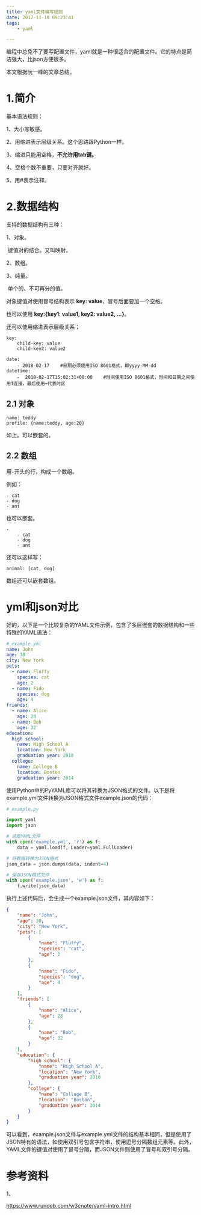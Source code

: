 ```yaml
---
title: yaml文件编写规则
date: 2017-11-18 09:23:41
tags:	
	- yaml

---
```




编程中总免不了要写配置文件，yaml就是一种很适合的配置文件。它的特点是简洁强大，比json方便很多。

本文根据阮一峰的文章总结。

# 1.简介

基本语法规则：

1、大小写敏感。

2、用缩进表示层级关系。这个思路跟Python一样。

3、缩进只能用空格，**不允许用tab键。**

4、空格个数不重要，只要对齐就好。

5、用#表示注释。

# 2.数据结构

支持的数据结构有三种：

1、对象。

​	键值对的结合。又叫映射。

2、数组。	

3、纯量。

​	单个的、不可再分的值。



对象键值对使用冒号结构表示 **key: value**，冒号后面要加一个空格。

也可以使用 **key:{key1: value1, key2: value2, ...}**。

还可以使用缩进表示层级关系；

```
key: 
    child-key: value
    child-key2: value2
```



```
date:
    - 2018-02-17    #日期必须使用ISO 8601格式，即yyyy-MM-dd
datetime: 
    -  2018-02-17T15:02:31+08:00    #时间使用ISO 8601格式，时间和日期之间使用T连接，最后使用+代表时区
```



## 2.1 对象

```
name: teddy
profile: {name:teddy, age:20}
```

如上。可以嵌套的。

## 2.2 数组

用`-`开头的行，构成一个数组。

例如：

```
- cat
- dog
- ant
```

也可以嵌套。

```
-
	- cat
	- dog
	- ant
```

还可以这样写：

```
animal: [cat, dog]
```

数组还可以嵌套数组。

# yml和json对比

好的，以下是一个比较复杂的YAML文件示例，包含了多层嵌套的数据结构和一些特殊的YAML语法：

```yaml
# example.yml
name: John
age: 30
city: New York
pets:
  - name: Fluffy
    species: cat
    age: 2
  - name: Fido
    species: dog
    age: 4
friends:
  - name: Alice
    age: 28
  - name: Bob
    age: 32
education:
  high school:
    name: High School A
    location: New York
    graduation year: 2010
  college:
    name: College B
    location: Boston
    graduation year: 2014
```

使用Python中的PyYAML库可以将其转换为JSON格式的文件。以下是将example.yml文件转换为JSON格式文件example.json的代码：

```python
# example.py

import yaml
import json

# 读取YAML文件
with open('example.yml', 'r') as f:
    data = yaml.load(f, Loader=yaml.FullLoader)

# 将数据转换为JSON格式
json_data = json.dumps(data, indent=4)

# 保存JSON格式文件
with open('example.json', 'w') as f:
    f.write(json_data)
```

执行上述代码后，会生成一个example.json文件，其内容如下：

```json
{
    "name": "John",
    "age": 30,
    "city": "New York",
    "pets": [
        {
            "name": "Fluffy",
            "species": "cat",
            "age": 2
        },
        {
            "name": "Fido",
            "species": "dog",
            "age": 4
        }
    ],
    "friends": [
        {
            "name": "Alice",
            "age": 28
        },
        {
            "name": "Bob",
            "age": 32
        }
    ],
    "education": {
        "high school": {
            "name": "High School A",
            "location": "New York",
            "graduation year": 2010
        },
        "college": {
            "name": "College B",
            "location": "Boston",
            "graduation year": 2014
        }
    }
}
```

可以看到，example.json文件与example.yml文件的结构基本相同，但是使用了JSON特有的语法，如使用双引号包含字符串，使用逗号分隔数组元素等。此外，YAML文件的键值对使用了冒号分隔，而JSON文件则使用了冒号和双引号分隔。

# 参考资料

1、

https://www.runoob.com/w3cnote/yaml-intro.html